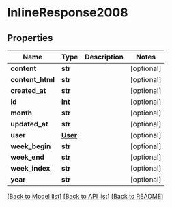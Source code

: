 # InlineResponse2008

## Properties
Name | Type | Description | Notes
------------ | ------------- | ------------- | -------------
**content** | **str** |  | [optional] 
**content_html** | **str** |  | [optional] 
**created_at** | **str** |  | [optional] 
**id** | **int** |  | [optional] 
**month** | **str** |  | [optional] 
**updated_at** | **str** |  | [optional] 
**user** | [**User**](User.md) |  | [optional] 
**week_begin** | **str** |  | [optional] 
**week_end** | **str** |  | [optional] 
**week_index** | **str** |  | [optional] 
**year** | **str** |  | [optional] 

[[Back to Model list]](../README.md#documentation-for-models) [[Back to API list]](../README.md#documentation-for-api-endpoints) [[Back to README]](../README.md)

